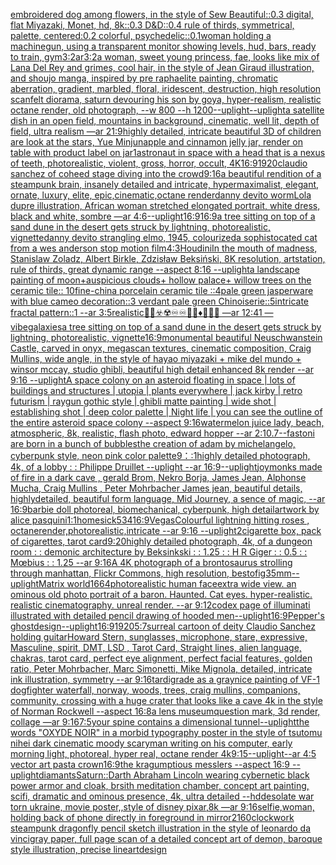 [embroidered dog among flowers, in the style of Sew Beautiful::0.3 digital, flat Miyazaki, Monet, hd, 8k::0.3 D&D::0.4 rule of thirds, symmetrical, palette, centered:0.2 colorful, psychedelic::0.1](https://www.ebank.nz/aiartgenerator?category=embroidered%20dog%20among%20flowers%2C%20in%20the%20style%20of%20Sew%20Beautiful%3A%3A0.3%20digital%2C%20flat%20Miyazaki%2C%20Monet%2C%20hd%2C%208k%3A%3A0.3%20D%26D%3A%3A0.4%20rule%20of%20thirds%2C%20symmetrical%2C%20palette%2C%20centered%3A0.2%20colorful%2C%20psychedelic%3A%3A0.1)[woman holding a machinegun, using a transparent monitor showing levels, hud, bars, ready to train, gym](https://www.ebank.nz/aiartgenerator?category=woman%20holding%20a%20machinegun%2C%20using%20a%20transparent%20monitor%20showing%20levels%2C%20hud%2C%20bars%2C%20ready%20to%20train%2C%20gym)[3:2](https://www.ebank.nz/aiartgenerator?category=3%3A2)[ar3:2](https://www.ebank.nz/aiartgenerator?category=ar3%3A2)[a woman, sweet young princess, fae, looks like mix of Lana Del Rey and grimes, cool hair, in the style of Jean Giraud illustration, and shoujo manga, inspired by pre raphaelite painting, chromatic aberration, gradient, marbled, floral, iridescent, destruction, high resolution scan](https://www.ebank.nz/aiartgenerator?category=a%20woman%2C%20sweet%20young%20princess%2C%20fae%2C%20looks%20like%20mix%20of%20Lana%20Del%20Rey%20and%20grimes%2C%20cool%20hair%2C%20in%20the%20style%20of%20Jean%20Giraud%20illustration%2C%20and%20shoujo%20manga%2C%20inspired%20by%20pre%20raphaelite%20painting%2C%20chromatic%20aberration%2C%20gradient%2C%20marbled%2C%20floral%2C%20iridescent%2C%20destruction%2C%20high%20resolution%20scan)[felt diorama, saturn devouring his son by goya, hyper-realism, realistic octane render, old photograph, --w 800 --h 1200](https://www.ebank.nz/aiartgenerator?category=felt%20diorama%2C%20saturn%20devouring%20his%20son%20by%20goya%2C%20hyper-realism%2C%20realistic%20octane%20render%2C%20old%20photograph%2C%20--w%20800%20--h%201200)[--uplight](https://www.ebank.nz/aiartgenerator?category=--uplight)[--uplight](https://www.ebank.nz/aiartgenerator?category=--uplight)[a satellite dish in an open field, mountains in background, cinematic, well lit, depth of field, ultra realism —ar 21:9](https://www.ebank.nz/aiartgenerator?category=a%20satellite%20dish%20in%20an%20open%20field%2C%20mountains%20in%20background%2C%20cinematic%2C%20well%20lit%2C%20depth%20of%20field%2C%20ultra%20realism%20%E2%80%94ar%2021%3A9)[highly detailed, intricate beautiful 3D of  children are look at the stars, Yue Minjun](https://www.ebank.nz/aiartgenerator?category=highly%20detailed%2C%20intricate%20beautiful%203D%20of%20%20children%20are%20look%20at%20the%20stars%2C%20Yue%20Minjun)[apple and cinnamon jelly jar, render on table with product label on jar](https://www.ebank.nz/aiartgenerator?category=apple%20and%20cinnamon%20jelly%20jar%2C%20render%20on%20table%20with%20product%20label%20on%20jar)[1](https://www.ebank.nz/aiartgenerator?category=1)[astronaut in space with a head that is a nexus of teeth, photorealistic, violent, gross, horror, occult, 4K](https://www.ebank.nz/aiartgenerator?category=astronaut%20in%20space%20with%20a%20head%20that%20is%20a%20nexus%20of%20teeth%2C%20photorealistic%2C%20violent%2C%20gross%2C%20horror%2C%20occult%2C%204K)[16:9](https://www.ebank.nz/aiartgenerator?category=16%3A9)[1920](https://www.ebank.nz/aiartgenerator?category=1920)[claudio sanchez of coheed stage diving into the crowd](https://www.ebank.nz/aiartgenerator?category=claudio%20sanchez%20of%20coheed%20stage%20diving%20into%20the%20crowd)[9:16](https://www.ebank.nz/aiartgenerator?category=9%3A16)[a beautiful rendition of a steampunk brain, insanely detailed and intricate, hypermaximalist, elegant, ornate, luxury, elite, epic,cinematic,octane render](https://www.ebank.nz/aiartgenerator?category=a%20beautiful%20rendition%20of%20a%20steampunk%20brain%2C%20insanely%20detailed%20and%20intricate%2C%20hypermaximalist%2C%20elegant%2C%20ornate%2C%20luxury%2C%20elite%2C%20epic%2Ccinematic%2Coctane%20render)[danny devito worm](https://www.ebank.nz/aiartgenerator?category=danny%20devito%20worm)[Lola dupre illustration, African woman stretched elongated portrait, white dress, black and white, sombre —ar 4:6](https://www.ebank.nz/aiartgenerator?category=Lola%20dupre%20illustration%2C%20African%20woman%20stretched%20elongated%20portrait%2C%20white%20dress%2C%20black%20and%20white%2C%20sombre%20%E2%80%94ar%204%3A6)[--uplight](https://www.ebank.nz/aiartgenerator?category=--uplight)[16:9](https://www.ebank.nz/aiartgenerator?category=16%3A9)[16:9](https://www.ebank.nz/aiartgenerator?category=16%3A9)[a tree sitting on top of a sand dune in the desert gets struck by lightning, photorealistic, vignette](https://www.ebank.nz/aiartgenerator?category=a%20tree%20sitting%20on%20top%20of%20a%20sand%20dune%20in%20the%20desert%20gets%20struck%20by%20lightning%2C%20photorealistic%2C%20vignette)[danny devito strangling elmo, 1945, colourized](https://www.ebank.nz/aiartgenerator?category=danny%20devito%20strangling%20elmo%2C%201945%2C%20colourized)[a sophistocated cat from a wes anderson stop motion film](https://www.ebank.nz/aiartgenerator?category=a%20sophistocated%20cat%20from%20a%20wes%20anderson%20stop%20motion%20film)[4:3](https://www.ebank.nz/aiartgenerator?category=4%3A3)[Houdini](https://www.ebank.nz/aiartgenerator?category=Houdini)[In the mouth of madness, Stanislaw Zoladz, Albert Birkle, Zdzisław Beksiński, 8K resolution, artstation, rule of thirds, great dynamic range --aspect 8:16 --uplight](https://www.ebank.nz/aiartgenerator?category=In%20the%20mouth%20of%20madness%2C%20Stanislaw%20Zoladz%2C%20Albert%20Birkle%2C%20Zdzis%C5%82aw%20Beksi%C5%84ski%2C%208K%20resolution%2C%20artstation%2C%20rule%20of%20thirds%2C%20great%20dynamic%20range%20--aspect%208%3A16%20--uplight)[a landscape painting of moon+auspicious clouds+ hollow palace+ willow trees on the ceramic tile:: 10fine-china porcelain ceramic tile ::4pale green jasperware with blue cameo decoration::3 verdant pale green Chinoiserie::5intricate fractal pattern::1 --ar 3:5](https://www.ebank.nz/aiartgenerator?category=a%20landscape%20painting%20of%20moon%2Bauspicious%20clouds%2B%20hollow%20palace%2B%20willow%20trees%20on%20the%20ceramic%20tile%3A%3A%2010fine-china%20porcelain%20ceramic%20tile%20%3A%3A4pale%20green%20jasperware%20with%20blue%20cameo%20decoration%3A%3A3%20verdant%20pale%20green%20Chinoiserie%3A%3A5intricate%20fractal%20pattern%3A%3A1%20--ar%203%3A5)[realistic](https://www.ebank.nz/aiartgenerator?category=realistic)[📐📐☣️☢️♾♾🔸🔶♦️🏁🏴‍☠️  —ar 12:41 —vibe](https://www.ebank.nz/aiartgenerator?category=%F0%9F%93%90%F0%9F%93%90%E2%98%A3%EF%B8%8F%E2%98%A2%EF%B8%8F%E2%99%BE%E2%99%BE%F0%9F%94%B8%F0%9F%94%B6%E2%99%A6%EF%B8%8F%F0%9F%8F%81%F0%9F%8F%B4%E2%80%8D%E2%98%A0%EF%B8%8F%20%20%E2%80%94ar%2012%3A41%20%E2%80%94vibe)[galaxies](https://www.ebank.nz/aiartgenerator?category=galaxies)[a tree sitting on top of a sand dune in the desert gets struck by lightning, photorealistic, vignette](https://www.ebank.nz/aiartgenerator?category=a%20tree%20sitting%20on%20top%20of%20a%20sand%20dune%20in%20the%20desert%20gets%20struck%20by%20lightning%2C%20photorealistic%2C%20vignette)[16:9](https://www.ebank.nz/aiartgenerator?category=16%3A9)[monumental beautiful Neuschwanstein Castle, carved in onyx, megascan textures, cinematic composition, Craig Mullins, wide angle, in the style of hayao miyazaki + mike del mundo + winsor mccay, studio ghibli, beautiful high detail enhanced 8k render --ar 9:16 --uplight](https://www.ebank.nz/aiartgenerator?category=monumental%20beautiful%20Neuschwanstein%20Castle%2C%20carved%20in%20onyx%2C%20megascan%20textures%2C%20cinematic%20composition%2C%20Craig%20Mullins%2C%20wide%20angle%2C%20in%20the%20style%20of%20hayao%20miyazaki%20%2B%20mike%20del%20mundo%20%2B%20winsor%20mccay%2C%20studio%20ghibli%2C%20beautiful%20high%20detail%20enhanced%208k%20render%20--ar%209%3A16%20--uplight)[A space colony on an asteroid floating in space | lots of buildings and structures | utopia | plants everywhere | jack kirby | retro futurism | raygun gothic style | ghibli matte painting | wide shot | establishing shot | deep color palette  | Night life | you can see the outline of the entire asteroid space colony --aspect 9:16](https://www.ebank.nz/aiartgenerator?category=A%20space%20colony%20on%20an%20asteroid%20floating%20in%20space%20%7C%20lots%20of%20buildings%20and%20structures%20%7C%20utopia%20%7C%20plants%20everywhere%20%7C%20jack%20kirby%20%7C%20retro%20futurism%20%7C%20raygun%20gothic%20style%20%7C%20ghibli%20matte%20painting%20%7C%20wide%20shot%20%7C%20establishing%20shot%20%7C%20deep%20color%20palette%20%20%7C%20Night%20life%20%7C%20you%20can%20see%20the%20outline%20of%20the%20entire%20asteroid%20space%20colony%20--aspect%209%3A16)[watermelon juice lady, beach, atmospheric, 8k, realistic, flash photo, edward hopper --ar 2:1](https://www.ebank.nz/aiartgenerator?category=watermelon%20juice%20lady%2C%20beach%2C%20atmospheric%2C%208k%2C%20realistic%2C%20flash%20photo%2C%20edward%20hopper%20--ar%202%3A1)[0.7](https://www.ebank.nz/aiartgenerator?category=0.7)[--fast](https://www.ebank.nz/aiartgenerator?category=--fast)[oni are born in a bunch of bubbles](https://www.ebank.nz/aiartgenerator?category=oni%20are%20born%20in%20a%20bunch%20of%20bubbles)[the creation of adam by michelangelo, cyberpunk style, neon pink color palette](https://www.ebank.nz/aiartgenerator?category=the%20creation%20of%20adam%20by%20michelangelo%2C%20cyberpunk%20style%2C%20neon%20pink%20color%20palette)[9：:1](https://www.ebank.nz/aiartgenerator?category=9%EF%BC%9A%3A1)[highly detailed photograph, 4k, of a lobby : : Philippe Druillet --uplight --ar 16:9](https://www.ebank.nz/aiartgenerator?category=highly%20detailed%20photograph%2C%204k%2C%20of%20a%20lobby%20%3A%20%3A%20Philippe%20Druillet%20--uplight%20--ar%2016%3A9)[--uplight](https://www.ebank.nz/aiartgenerator?category=--uplight)[joy](https://www.ebank.nz/aiartgenerator?category=joy)[monks made of fire in a dark cave , gerald Brom, Nekro Borja, James Jean, Alphonse Mucha, Craig Mullins , Peter Mohrbacher James jean, beautiful details, highlydetailed, beautiful form language, Mid Journey, a sence of magic, --ar 16:9](https://www.ebank.nz/aiartgenerator?category=monks%20made%20of%20fire%20in%20a%20dark%20cave%20%2C%20gerald%20Brom%2C%20Nekro%20Borja%2C%20James%20Jean%2C%20Alphonse%20Mucha%2C%20Craig%20Mullins%20%2C%20Peter%20Mohrbacher%20James%20jean%2C%20beautiful%20details%2C%20highlydetailed%2C%20beautiful%20form%20language%2C%20Mid%20Journey%2C%20a%20sence%20of%20magic%2C%20--ar%2016%3A9)[barbie doll photoreal, biomechanical, cyberpunk, high detail](https://www.ebank.nz/aiartgenerator?category=barbie%20doll%20photoreal%2C%20biomechanical%2C%20cyberpunk%2C%20high%20detail)[artwork by alice pasquini](https://www.ebank.nz/aiartgenerator?category=artwork%20by%20alice%20pasquini)[1:1](https://www.ebank.nz/aiartgenerator?category=1%3A1)[homesick](https://www.ebank.nz/aiartgenerator?category=homesick)[534](https://www.ebank.nz/aiartgenerator?category=534)[16:9](https://www.ebank.nz/aiartgenerator?category=16%3A9)[Vegas](https://www.ebank.nz/aiartgenerator?category=Vegas)[Colourful lightning hitting roses , octanerender,photorealistic,intricate --ar 9:16 --uplight](https://www.ebank.nz/aiartgenerator?category=Colourful%20lightning%20hitting%20roses%20%2C%20octanerender%2Cphotorealistic%2Cintricate%20--ar%209%3A16%20--uplight)[2](https://www.ebank.nz/aiartgenerator?category=2)[cigarette box, pack of cigarettes, tarot card](https://www.ebank.nz/aiartgenerator?category=cigarette%20box%2C%20pack%20of%20cigarettes%2C%20tarot%20card)[9:20](https://www.ebank.nz/aiartgenerator?category=9%3A20)[highly detailed photograph, 4k, of a dungeon room : : demonic architecture by Beksinkski : : 1.25 : : H R Giger : : 0.5 : :  Mœbius : : 1.25 --ar 9:16](https://www.ebank.nz/aiartgenerator?category=highly%20detailed%20photograph%2C%204k%2C%20of%20a%20dungeon%20room%20%3A%20%3A%20demonic%20architecture%20by%20Beksinkski%20%3A%20%3A%201.25%20%3A%20%3A%20H%20R%20Giger%20%3A%20%3A%200.5%20%3A%20%3A%20%20M%C5%93bius%20%3A%20%3A%201.25%20--ar%209%3A16)[A 4K photograph of a brontosaurus strolling through manhattan, Flickr Commons, high resolution, bestofig](https://www.ebank.nz/aiartgenerator?category=A%204K%20photograph%20of%20a%20brontosaurus%20strolling%20through%20manhattan%2C%20Flickr%20Commons%2C%20high%20resolution%2C%20bestofig)[35mm](https://www.ebank.nz/aiartgenerator?category=35mm)[--uplight](https://www.ebank.nz/aiartgenerator?category=--uplight)[Matrix world](https://www.ebank.nz/aiartgenerator?category=Matrix%20world)[1664](https://www.ebank.nz/aiartgenerator?category=1664)[photorealistic human face](https://www.ebank.nz/aiartgenerator?category=photorealistic%20human%20face)[extra wide view. an ominous old photo portrait of a baron. Haunted. Cat eyes. hyper-realistic. realistic cinematography. unreal render. --ar 9:12](https://www.ebank.nz/aiartgenerator?category=extra%20wide%20view.%20an%20ominous%20old%20photo%20portrait%20of%20a%20baron.%20Haunted.%20Cat%20eyes.%20hyper-realistic.%20realistic%20cinematography.%20unreal%20render.%20--ar%209%3A12)[codex page of illuminati illustrated with detailed pencil drawing of hooded men](https://www.ebank.nz/aiartgenerator?category=codex%20page%20of%20illuminati%20illustrated%20with%20detailed%20pencil%20drawing%20of%20hooded%20men)[--uplight](https://www.ebank.nz/aiartgenerator?category=--uplight)[16:9](https://www.ebank.nz/aiartgenerator?category=16%3A9)[Pepper's ghost](https://www.ebank.nz/aiartgenerator?category=Pepper%27s%20ghost)[design](https://www.ebank.nz/aiartgenerator?category=design)[--uplight](https://www.ebank.nz/aiartgenerator?category=--uplight)[16:9](https://www.ebank.nz/aiartgenerator?category=16%3A9)[1920](https://www.ebank.nz/aiartgenerator?category=1920)[5:7](https://www.ebank.nz/aiartgenerator?category=5%3A7)[surreal cartoon of deity Claudio Sanchez holding guitar](https://www.ebank.nz/aiartgenerator?category=surreal%20cartoon%20of%20deity%20Claudio%20Sanchez%20holding%20guitar)[Howard Stern, sunglasses, microphone, stare, expressive, Masculine, spirit, DMT, LSD , Tarot Card, Straight lines, alien language, chakras, tarot card, perfect eye alignment, perfect facial features, golden ratio, Peter Mohrbacher, Marc Simonetti, Mike Mignola, detailed, intricate ink illustration, symmetry --ar 9:16](https://www.ebank.nz/aiartgenerator?category=Howard%20Stern%2C%20sunglasses%2C%20microphone%2C%20stare%2C%20expressive%2C%20Masculine%2C%20spirit%2C%20DMT%2C%20LSD%20%2C%20Tarot%20Card%2C%20Straight%20lines%2C%20alien%20language%2C%20chakras%2C%20tarot%20card%2C%20perfect%20eye%20alignment%2C%20perfect%20facial%20features%2C%20golden%20ratio%2C%20Peter%20Mohrbacher%2C%20Marc%20Simonetti%2C%20Mike%20Mignola%2C%20detailed%2C%20intricate%20ink%20illustration%2C%20symmetry%20--ar%209%3A16)[tardigrade as a gray](https://www.ebank.nz/aiartgenerator?category=tardigrade%20as%20a%20gray)[nice painting of VF-1 dogfighter waterfall, norway, woods, trees, craig mullins,  companions, community, crossing with a huge crater that looks like a cave 4k in the style of Norman Rockwell --aspect 16:8](https://www.ebank.nz/aiartgenerator?category=nice%20painting%20of%20VF-1%20dogfighter%20waterfall%2C%20norway%2C%20woods%2C%20trees%2C%20craig%20mullins%2C%20%20companions%2C%20community%2C%20crossing%20with%20a%20huge%20crater%20that%20looks%20like%20a%20cave%204k%20in%20the%20style%20of%20Norman%20Rockwell%20--aspect%2016%3A8)[a lens museum](https://www.ebank.nz/aiartgenerator?category=a%20lens%20museum)[question mark, 3d render, collage —ar 9:16](https://www.ebank.nz/aiartgenerator?category=question%20mark%2C%203d%20render%2C%20collage%20%E2%80%94ar%209%3A16)[7:5](https://www.ebank.nz/aiartgenerator?category=7%3A5)[your spine contains a dimensional tunnel](https://www.ebank.nz/aiartgenerator?category=your%20spine%20contains%20a%20dimensional%20tunnel)[--uplight](https://www.ebank.nz/aiartgenerator?category=--uplight)[the words "OXYDE NOIR" in a morbid typography poster in the style of tsutomu nihei dark cinematic moody scary](https://www.ebank.nz/aiartgenerator?category=the%20words%20%22OXYDE%20NOIR%22%20in%20a%20morbid%20typography%20poster%20in%20the%20style%20of%20tsutomu%20nihei%20dark%20cinematic%20moody%20scary)[man writing on his computer, early morning light, photoreal, hyper real, octane render 4k](https://www.ebank.nz/aiartgenerator?category=man%20writing%20on%20his%20computer%2C%20early%20morning%20light%2C%20photoreal%2C%20hyper%20real%2C%20octane%20render%204k)[9:15](https://www.ebank.nz/aiartgenerator?category=9%3A15)[--uplight](https://www.ebank.nz/aiartgenerator?category=--uplight)[--ar 4:5 vector art pasta crown](https://www.ebank.nz/aiartgenerator?category=--ar%204%3A5%20vector%20art%20pasta%20crown)[16:9](https://www.ebank.nz/aiartgenerator?category=16%3A9)[the kragumptious messlers --aspect 16:9 --uplight](https://www.ebank.nz/aiartgenerator?category=the%20kragumptious%20messlers%20--aspect%2016%3A9%20--uplight)[diamants](https://www.ebank.nz/aiartgenerator?category=diamants)[Saturn::](https://www.ebank.nz/aiartgenerator?category=Saturn%3A%3A)[Darth Abraham Lincoln wearing cybernetic black power armor and cloak, brsith meditation chamber, concept art painting, scifi, dramatic and ominous presence, 4k, ultra detailed --hd](https://www.ebank.nz/aiartgenerator?category=Darth%20Abraham%20Lincoln%20wearing%20cybernetic%20black%20power%20armor%20and%20cloak%2C%20brsith%20meditation%20chamber%2C%20concept%20art%20painting%2C%20scifi%2C%20dramatic%20and%20ominous%20presence%2C%204k%2C%20ultra%20detailed%20--hd)[desolate war torn ukraine, movie poster,,style of disney pixar,8k —ar 9:16](https://www.ebank.nz/aiartgenerator?category=desolate%20war%20torn%20ukraine%2C%20movie%20poster%2C%2Cstyle%20of%20disney%20pixar%2C8k%20%E2%80%94ar%209%3A16)[selfie,woman, holding back of phone directly in foreground in mirror](https://www.ebank.nz/aiartgenerator?category=selfie%2Cwoman%2C%20holding%20back%20of%20phone%20directly%20in%20foreground%20in%20mirror)[2160](https://www.ebank.nz/aiartgenerator?category=2160)[clockwork steampunk dragonfly pencil sketch illustration in the style of leonardo da vinci](https://www.ebank.nz/aiartgenerator?category=clockwork%20steampunk%20dragonfly%20pencil%20sketch%20illustration%20in%20the%20style%20of%20leonardo%20da%20vinci)[gray paper, full page scan of a detailed concept art of demon, baroque style illustration, precise lineart](https://www.ebank.nz/aiartgenerator?category=gray%20paper%2C%20full%20page%20scan%20of%20a%20detailed%20concept%20art%20of%20demon%2C%20baroque%20style%20illustration%2C%20precise%20lineart)[design](https://www.ebank.nz/aiartgenerator?category=design)